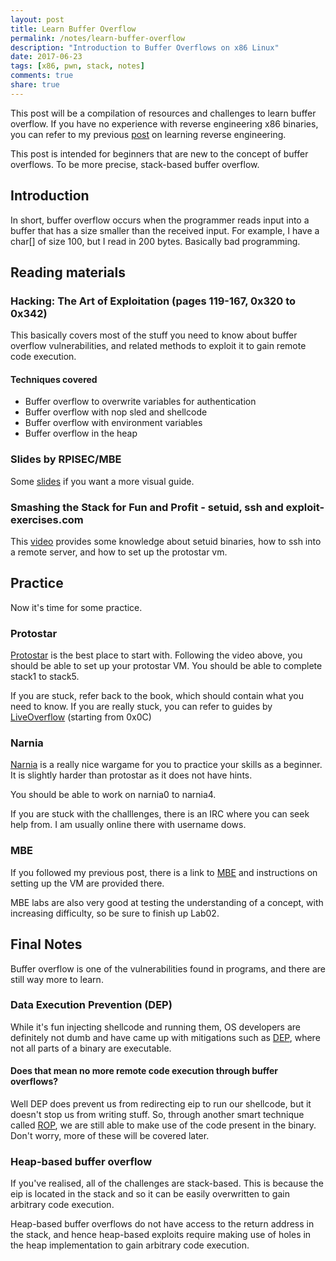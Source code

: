 ```yaml
---
layout: post
title: Learn Buffer Overflow
permalink: /notes/learn-buffer-overflow
description: "Introduction to Buffer Overflows on x86 Linux"
date: 2017-06-23
tags: [x86, pwn, stack, notes]
comments: true
share: true
---
```


This post will be a compilation of resources and challenges to learn buffer overflow.
If you have no experience with reverse engineering x86 binaries, you can refer to my previous [post](https://dowsll.github.io/2017-06-17/Learn-Reverse-Engineering/) on learning reverse engineering.

This post is intended for beginners that are new to the concept of buffer overflows. To be more precise, stack-based buffer overflow.

## Introduction
In short, buffer overflow occurs when the programmer reads input into a buffer that has a size smaller than the received input. For example, I have a char[] of size 100, but I read in 200 bytes. Basically bad programming.

## Reading materials
### Hacking: The Art of Exploitation (pages 119-167, 0x320 to 0x342)

This basically covers most of the stuff you need to know about buffer overflow vulnerabilities, and related methods to exploit it to gain remote code execution.

#### Techniques covered
* Buffer overflow to overwrite variables for authentication
* Buffer overflow with nop sled and shellcode
* Buffer overflow with environment variables
* Buffer overflow in the heap

### Slides by RPISEC/MBE
Some [slides](http://security.cs.rpi.edu/courses/binexp-spring2015/lectures/5/04_lecture.pdf) if you want a more visual guide.

### Smashing the Stack for Fun and Profit - setuid, ssh and exploit-exercises.com
This [video](https://www.youtube.com/watch?v=Y-4WHf0of6Y) provides some knowledge about setuid binaries, how to ssh into a remote server, and how to set up the protostar vm.

## Practice
Now it's time for some practice.

### Protostar
[Protostar](https://exploit-exercises.com/protostar/) is the best place to start with. Following the video above, you should be able to set up your protostar VM.
You should be able to complete stack1 to stack5.

If you are stuck, refer back to the book, which should contain what you need to know. If you are really stuck, you can refer to guides by [LiveOverflow](http://liveoverflow.com/binary_hacking/index.html) (starting from 0x0C)

### Narnia
[Narnia](http://overthewire.org/wargames/narnia/) is a really nice wargame for you to practice your skills as a beginner. It is slightly harder than protostar as it does not have hints.

You should be able to work on narnia0 to narnia4.

If you are stuck with the challlenges, there is an IRC where you can seek help from. I am usually online there with username dows.

### MBE
If you followed my previous post, there is a link to [MBE](https://github.com/RPISEC/MBE) and instructions on setting up the VM are provided there.

MBE labs are also very good at testing the understanding of a concept, with increasing difficulty, so be sure to finish up Lab02.

## Final Notes
Buffer overflow is one of the vulnerabilities found in programs, and there are still way more to learn. 

### Data Execution Prevention (DEP)
While it's fun injecting shellcode and running them, OS developers are definitely not dumb and have came up with mitigations such as [DEP](https://en.wikipedia.org/wiki/Executable_space_protection), where not all parts of a binary are executable.

#### Does that mean no more remote code execution through buffer overflows?
Well DEP does prevent us from redirecting eip to run our shellcode, but it doesn't stop us from writing stuff. So, through another smart technique called [ROP](https://en.wikipedia.org/wiki/Return-oriented_programming), we are still able to make use of the code present in the binary. Don't worry, more of these will be covered later.

### Heap-based buffer overflow
If you've realised, all of the challenges are stack-based. This is because the eip is located in the stack and so it can be easily overwritten to gain arbitrary code execution.

Heap-based buffer overflows do not have access to the return address in the stack, and hence heap-based exploits require making use of holes in the heap implementation to gain arbitrary code execution.
